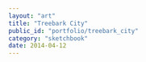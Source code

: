 ```yaml
---
layout: "art"
title: "Treebark City"
public_id: "portfolio/treebark_city"
category: "sketchbook"
date: 2014-04-12
---
```

